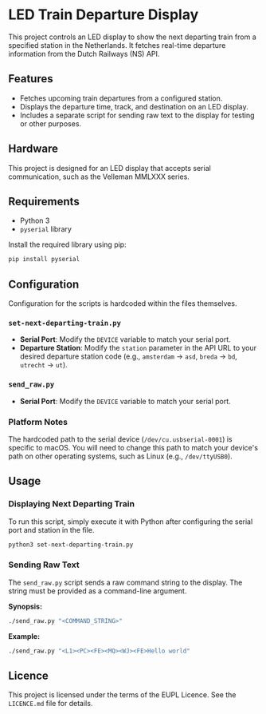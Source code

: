 # LED Train Departure Display

This project controls an LED display to show the next departing train from a specified station in the Netherlands. It fetches real-time departure information from the Dutch Railways (NS) API.

## Features

- Fetches upcoming train departures from a configured station.
- Displays the departure time, track, and destination on an LED display.
- Includes a separate script for sending raw text to the display for testing or other purposes.

## Hardware

This project is designed for an LED display that accepts serial communication, such as the Velleman MMLXXX series.

## Requirements

- Python 3
- `pyserial` library

Install the required library using pip:

```bash
pip install pyserial
```

## Configuration

Configuration for the scripts is hardcoded within the files themselves.

### `set-next-departing-train.py`

- **Serial Port**: Modify the `DEVICE` variable to match your serial port.
- **Departure Station**: Modify the `station` parameter in the API URL to your desired departure station code (e.g., `amsterdam` -> `asd`, `breda` -> `bd`, `utrecht` -> `ut`).

### `send_raw.py`

- **Serial Port**: Modify the `DEVICE` variable to match your serial port.

### Platform Notes

The hardcoded path to the serial device (`/dev/cu.usbserial-0001`) is specific to macOS. You will need to change this path to match your device's path on other operating systems, such as Linux (e.g., `/dev/ttyUSB0`).

## Usage

### Displaying Next Departing Train

To run this script, simply execute it with Python after configuring the serial port and station in the file.

```bash
python3 set-next-departing-train.py
```

### Sending Raw Text

The `send_raw.py` script sends a raw command string to the display. The string must be provided as a command-line argument.

**Synopsis:**
```bash
./send_raw.py "<COMMAND_STRING>"
```

**Example:**
```bash
./send_raw.py "<L1><PC><FE><MQ><WJ><FE>Hello world"
```

## Licence

This project is licensed under the terms of the EUPL Licence. See the `LICENCE.md` file for details.
